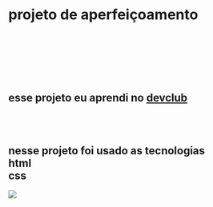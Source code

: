 <h1> projeto de aperfeiçoamento <h1>
<br>
<br>
<h2>esse projeto eu aprendi no <a href="https://rodolfomori.com.br/devclub">devclub</a></h2>
<br>
<br> 
<h2>nesse projeto foi usado as tecnologias <br>
html<br>
css</h2>
<img src="https://github.com/Luanprogramador/projeto-revisao/blob/master/Captura%20de%20tela%202024-03-20%20215546.png?raw=true">
